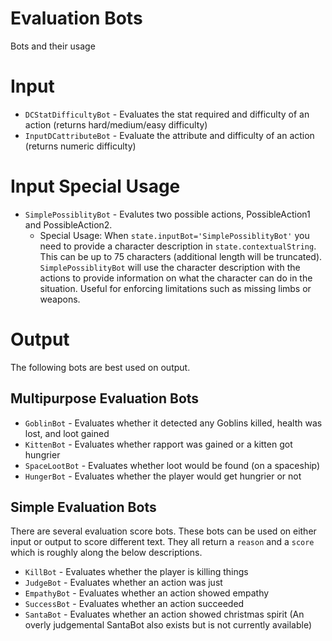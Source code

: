 # Evaluation Bots
Bots and their usage

# Input
- `DCStatDifficultyBot` - Evaluates the stat required and difficulty of an action (returns hard/medium/easy difficulty)
- `InputDCattributeBot` - Evaluate the attribute and difficulty of an action (returns numeric difficulty)

# Input Special Usage
- `SimplePossiblityBot` - Evalutes two possible actions, PossibleAction1 and PossibleAction2.
  - Special Usage: When `state.inputBot='SimplePossiblityBot'` you need to provide a character description in `state.contextualString`. This can be up to 75 characters (additional length will be truncated). `SimplePossiblityBot` will use the character description with the actions to provide information on what the character can do in the situation. Useful for enforcing limitations such as missing limbs or weapons.

# Output
The following bots are best used on output.

## Multipurpose Evaluation Bots

- `GoblinBot` - Evaluates whether it detected any Goblins killed, health was lost, and loot gained
- `KittenBot` - Evaluates whether rapport was gained or a kitten got hungrier
- `SpaceLootBot` - Evaluates whether loot would be found (on a spaceship)
- `HungerBot` - Evaluates whether the player would get hungrier or not

## Simple Evaluation Bots
There are several evaluation score bots. These bots can be used on either input or output to score different text. They all return a `reason` and a `score` which is roughly along the below descriptions.
- `KillBot` - Evaluates whether the player is killing things
- `JudgeBot` - Evaluates whether an action was just
- `EmpathyBot` - Evaluates whether an action showed empathy
- `SuccessBot` - Evaluates whether an action succeeded
- `SantaBot` - Evaluates whether an action showed christmas spirit (An overly judgemental SantaBot also exists but is not currently available)

